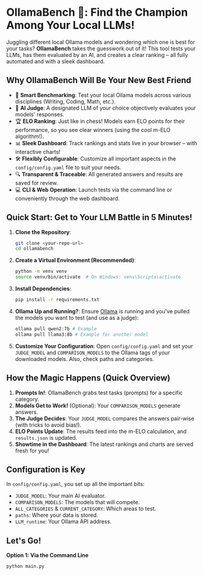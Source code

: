 # OllamaBench 🚀: Find the Champion Among Your Local LLMs!

Juggling different local Ollama models and wondering which one is best for your tasks? **OllamaBench** takes the guesswork out of it! This tool tests your LLMs, has them evaluated by an AI, and creates a clear ranking – all fully automated and with a sleek dashboard.

## Why OllamaBench Will Be Your New Best Friend

* 🧠 **Smart Benchmarking**: Test your local Ollama models across various disciplines (Writing, Coding, Math, etc.).
* 🤖 **AI Judge**: A designated LLM of your choice objectively evaluates your models' responses.
* 🏆 **ELO Ranking**: Just like in chess! Models earn ELO points for their performance, so you see clear winners (using the cool m-ELO algorithm!).
* 📊 **Sleek Dashboard**: Track rankings and stats live in your browser – with interactive charts!
* 🛠️ **Flexibly Configurable**: Customize all important aspects in the `config/config.yaml` file to suit your needs.
* 🔍 **Transparent & Traceable**: All generated answers and results are saved for review.
* 💻 **CLI & Web Operation**: Launch tests via the command line or conveniently through the web dashboard.

## Quick Start: Get to Your LLM Battle in 5 Minutes!

1.  **Clone the Repository**:
    ```bash
    git clone <your-repo-url>
    cd ollamabench
    ```
2.  **Create a Virtual Environment (Recommended)**:
    ```bash
    python -m venv venv
    source venv/bin/activate  # On Windows: venv\Scripts\activate
    ```
3.  **Install Dependencies**:
    ```bash
    pip install -r requirements.txt
    ```
4.  **Ollama Up and Running?**: Ensure [Ollama](https://ollama.com/) is running and you've pulled the models you want to test (and use as a judge):
    ```bash
    ollama pull qwen2:7b # Example
    ollama pull llama3:8b # Example for another model
    ```
5.  **Customize Your Configuration**: Open `config/config.yaml` and set your `JUDGE_MODEL` and `COMPARISON_MODELS` to the Ollama tags of your downloaded models. Also, check paths and categories.

## How the Magic Happens (Quick Overview)

1.  **Prompts In!**: OllamaBench grabs test tasks (prompts) for a specific category.
2.  **Models Get to Work!** (Optional): Your `COMPARISON_MODELS` generate answers.
3.  **The Judge Decides**: Your `JUDGE_MODEL` compares the answers pair-wise (with tricks to avoid bias!).
4.  **ELO Points Update**: The results feed into the m-ELO calculation, and `results.json` is updated.
5.  **Showtime in the Dashboard**: The latest rankings and charts are served fresh for you!

## Configuration is Key

In `config/config.yaml`, you set up all the important bits:
* `JUDGE_MODEL`: Your main AI evaluator.
* `COMPARISON_MODELS`: The models that will compete.
* `ALL_CATEGORIES` & `CURRENT_CATEGORY`: Which areas to test.
* `paths`: Where your data is stored.
* `LLM_runtime`: Your Ollama API address.

## Let's Go!

**Option 1: Via the Command Line**

```bash
python main.py
